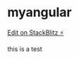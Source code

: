# myangular

[Edit on StackBlitz ⚡️](https://stackblitz.com/edit/angular-ivy-vt1rke)

this is a test